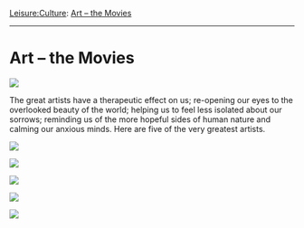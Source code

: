 [Leisure:](https://www.theschooloflife.com/thebookoflife/category/leisure/)[Culture](https://www.theschooloflife.com/thebookoflife/category/leisure/culture/): [Art – the Movies](https://www.theschooloflife.com/thebookoflife/art-the-movies/)

* * *

# Art – the Movies

![](https://www.theschooloflife.com/thebookoflife/wp-content/uploads/2015/03/Edouard_Manet_Bunch_of_Asparagus.jpg)

The great artists have a therapeutic effect on us; re-opening our eyes to the overlooked beauty of the world; helping us to feel less isolated about our sorrows; reminding us of the more hopeful sides of human nature and calming our anxious minds. Here are five of the very greatest artists.

[![](https://img.youtube.com/vi/9kfeWpLry3U/0.jpg)](https://www.youtube.com/embed/9kfeWpLry3U '')

[![](https://img.youtube.com/vi/go87azXN5Ms/0.jpg)](https://www.youtube.com/embed/go87azXN5Ms '')

[![](https://img.youtube.com/vi/G63yt0bJmZs/0.jpg)](https://www.youtube.com/embed/G63yt0bJmZs '')

[![](https://img.youtube.com/vi/rluUMpndKbo/0.jpg)](https://www.youtube.com/embed/rluUMpndKbo '')

[![](https://img.youtube.com/vi/E56P55i3HHQ/0.jpg)](https://www.youtube.com/embed/E56P55i3HHQ '')
